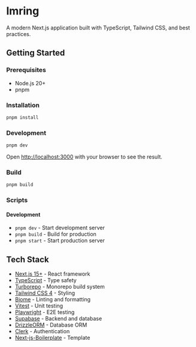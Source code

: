 # lmring

A modern Next.js application built with TypeScript, Tailwind CSS, and best practices.

## Getting Started

### Prerequisites

- Node.js 20+
- pnpm

### Installation

```bash
pnpm install
```

### Development

```bash
pnpm dev
```

Open [http://localhost:3000](http://localhost:3000) with your browser to see the result.

### Build

```bash
pnpm build
```

### Scripts

#### Development
- `pnpm dev` - Start development server
- `pnpm build` - Build for production
- `pnpm start` - Start production server

## Tech Stack

- [Next.js 15+](https://nextjs.org) - React framework
- [TypeScript](https://www.typescriptlang.org) - Type safety
- [Turborepo](https://turbo.build/repo) - Monorepo build system
- [Tailwind CSS 4](https://tailwindcss.com) - Styling
- [Biome](https://biomejs.dev) - Linting and formatting
- [Vitest](https://vitest.dev) - Unit testing
- [Playwright](https://playwright.dev) - E2E testing
- [Supabase](https://supabase.com) - Backend and database
- [DrizzleORM](https://orm.drizzle.team) - Database ORM
- [Clerk](https://clerk.com) - Authentication
- [Next-js-Boilerplate](https://github.com/ixartz/Next-js-Boilerplate) - Template